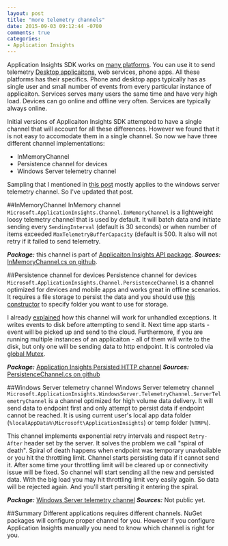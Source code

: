 ```yaml
---
layout: post
title: "more telemetry channels"
date: 2015-09-03 09:12:44 -0700
comments: true
categories: 
- Application Insights
---
```

Application Insights SDK works on [many platforms](https://azure.microsoft.com/documentation/articles/app-insights-platforms/). You can use it to send telemetry [Desktop applicaitons](/blog/2015/08/08/application-insights-for-desktop-applications/), web services, phone apps. All these platforms has their specifics. Phone and desktop apps typically has as single user and small number of events from every particular instance of applicaiton. Services serves many users the same time and have very high load. Devices can go online and offline very often. Services are typically always online.

Initial versions of Applicaiton Insights SDK attempted to have a single channel that will account for all these differences. However we found that it is not easy to accomodate them in a single channel. So now we have three different channel implementations:

- InMemoryChannel  
- Persistence channel for devices
- Windows Server telemetry channel

Sampling that I mentioned in [this post](/blog/2015/05/06/diy-data-sampling/) mostly applies to the windows server telemetry channel. So I've updated that post.

##InMemoryChannel
InMemory channel ```Microsoft.ApplicationInsights.Channel.InMemoryChannel``` is a lightweight loosy telemetry channel that is used by default. It will batch data and initiate sending every ```SendingInterval``` (default is 30 seconds) or when number of items exceeded ```MaxTelemetryBufferCapacity``` (default is 500. It also will not retry if it failed to send telemetry. 

***Package:*** this channel is part of [Applicaiton Insights API package](https://www.nuget.org/packages/Microsoft.ApplicationInsights/).
***Sources:*** [InMemoryChannel.cs on github](https://github.com/Microsoft/ApplicationInsights-dotnet/blob/1648ecd5bf32cc151557d15cbb0886cb86e84270/src/Core/Managed/Shared/Channel/InMemoryChannel.cs).

##Persistence channel for devices
Persistence channel for devices ```Microsoft.ApplicationInsights.Channel.PersistenceChannel``` is a channel optimized for devices and mobile apps and works great in offline scenarios. It requires a file storage to persist the data and you should use [this constructor](https://github.com/Microsoft/ApplicationInsights-dotnet/blob/1648ecd5bf32cc151557d15cbb0886cb86e84270/src/TelemetryChannels/PersistenceChannel/Shared/PersistenceChannel.cs#L53) to specify folder you want to use for storage. 

I already [explained](/blog/2015/08/08/application-insights-for-desktop-applications/) how this channel will work for unhandled exceptions. It writes events to disk before attempting to send it. Next time app starts - event will be picked up and send to the cloud. Furthermore, if you are running multiple instances of an applicaiton - all of them will write to the disk, but only one will be sending data to http endpoint. It is controled via [global Mutex](https://github.com/Microsoft/ApplicationInsights-dotnet/blob/1648ecd5bf32cc151557d15cbb0886cb86e84270/src/TelemetryChannels/PersistenceChannel/Shared/PersistenceTransmitter.cs#L47).   

***Package:*** [Application Insights Persisted HTTP channel](http://www.nuget.org/packages/Microsoft.ApplicationInsights.PersistenceChannel/) 
***Sources:*** [PersistenceChannel.cs on github](https://github.com/Microsoft/ApplicationInsights-dotnet/blob/1648ecd5bf32cc151557d15cbb0886cb86e84270/src/TelemetryChannels/PersistenceChannel/Shared/PersistenceChannel.cs)

##Windows Server telemetry channel
Windows Server telemetry channel ```Microsoft.ApplicationInsights.WindowsServer.TelemetryChannel.ServerTelemetryChannel``` is a channel optimized for high volume data delivery. It will send data to endpoint first and only attempt to persist data if endpoint cannot be reached. It is using current user's local app data folder (```%localAppData%\Microsoft\ApplicationInsights```) or temp folder (```%TMP%```).

This channel implements exponential retry intervals and respect ```Retry-After``` header set by the server. It solves the problem we call "spiral of death". Spiral of death happens when endpoint was temporary unavbailable or you hit the throttling limit. Channel starts persisting data if it cannot send it. After some time your throttling limit will be cleared up or connectivity issue will be fixed. So channel will start sending all the new and persisted data. With the big load you may hit throttling limit very easily again. So data will be rejected again. And you'll start persiting it entering the spiral.

***Package:*** [Windows Server telemetry channel](http://www.nuget.org/packages/Microsoft.ApplicationInsights.WindowsServer.TelemetryChannel/)
***Sources:*** Not public yet.


##Summary
Different applications requires different channels. NuGet packages will configure proper channel for you. However if you configure Application Insights manually you need to know which channel is right for you.
